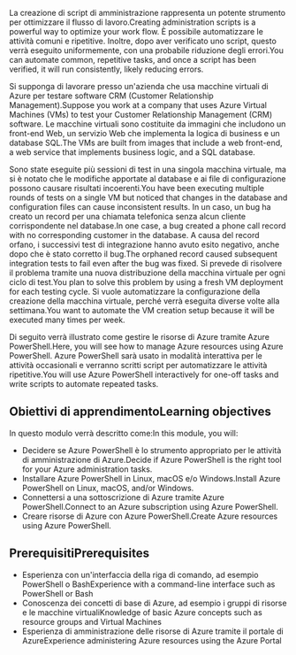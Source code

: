 <span data-ttu-id="f93fd-101">La creazione di script di amministrazione rappresenta un potente strumento per ottimizzare il flusso di lavoro.</span><span class="sxs-lookup"><span data-stu-id="f93fd-101">Creating administration scripts is a powerful way to optimize your work flow.</span></span> <span data-ttu-id="f93fd-102">È possibile automatizzare le attività comuni e ripetitive. Inoltre, dopo aver verificato uno script, questo verrà eseguito uniformemente, con una probabile riduzione degli errori.</span><span class="sxs-lookup"><span data-stu-id="f93fd-102">You can automate common, repetitive tasks, and once a script has been verified, it will run consistently, likely reducing errors.</span></span>

<span data-ttu-id="f93fd-103">Si supponga di lavorare presso un'azienda che usa macchine virtuali di Azure per testare software CRM (Customer Relationship Management).</span><span class="sxs-lookup"><span data-stu-id="f93fd-103">Suppose you work at a company that uses Azure Virtual Machines (VMs) to test your Customer Relationship Management (CRM) software.</span></span> <span data-ttu-id="f93fd-104">Le macchine virtuali sono costituite da immagini che includono un front-end Web, un servizio Web che implementa la logica di business e un database SQL.</span><span class="sxs-lookup"><span data-stu-id="f93fd-104">The VMs are built from images that include a web front-end, a web service that implements business logic, and a SQL database.</span></span>

<span data-ttu-id="f93fd-105">Sono state eseguite più sessioni di test in una singola macchina virtuale, ma si è notato che le modifiche apportate al database e ai file di configurazione possono causare risultati incoerenti.</span><span class="sxs-lookup"><span data-stu-id="f93fd-105">You have been executing multiple rounds of tests on a single VM but noticed that changes in the database and configuration files can cause inconsistent results.</span></span> <span data-ttu-id="f93fd-106">In un caso, un bug ha creato un record per una chiamata telefonica senza alcun cliente corrispondente nel database.</span><span class="sxs-lookup"><span data-stu-id="f93fd-106">In one case, a bug created a phone call record with no corresponding customer in the database.</span></span> <span data-ttu-id="f93fd-107">A causa del record orfano, i successivi test di integrazione hanno avuto esito negativo, anche dopo che è stato corretto il bug.</span><span class="sxs-lookup"><span data-stu-id="f93fd-107">The orphaned record caused subsequent integration tests to fail even after the bug was fixed.</span></span> <span data-ttu-id="f93fd-108">Si prevede di risolvere il problema tramite una nuova distribuzione della macchina virtuale per ogni ciclo di test.</span><span class="sxs-lookup"><span data-stu-id="f93fd-108">You plan to solve this problem by using a fresh VM deployment for each testing cycle.</span></span> <span data-ttu-id="f93fd-109">Si vuole automatizzare la configurazione della creazione della macchina virtuale, perché verrà eseguita diverse volte alla settimana.</span><span class="sxs-lookup"><span data-stu-id="f93fd-109">You want to automate the VM creation setup because it will be executed many times per week.</span></span> 

<span data-ttu-id="f93fd-110">Di seguito verrà illustrato come gestire le risorse di Azure tramite Azure PowerShell.</span><span class="sxs-lookup"><span data-stu-id="f93fd-110">Here, you will see how to manage Azure resources using Azure PowerShell.</span></span> <span data-ttu-id="f93fd-111">Azure PowerShell sarà usato in modalità interattiva per le attività occasionali e verranno scritti script per automatizzare le attività ripetitive.</span><span class="sxs-lookup"><span data-stu-id="f93fd-111">You will use Azure PowerShell interactively for one-off tasks and write scripts to automate repeated tasks.</span></span> 

## <a name="learning-objectives"></a><span data-ttu-id="f93fd-112">Obiettivi di apprendimento</span><span class="sxs-lookup"><span data-stu-id="f93fd-112">Learning objectives</span></span>
<span data-ttu-id="f93fd-113">In questo modulo verrà descritto come:</span><span class="sxs-lookup"><span data-stu-id="f93fd-113">In this module, you will:</span></span>

- <span data-ttu-id="f93fd-114">Decidere se Azure PowerShell è lo strumento appropriato per le attività di amministrazione di Azure.</span><span class="sxs-lookup"><span data-stu-id="f93fd-114">Decide if Azure PowerShell is the right tool for your Azure administration tasks.</span></span>
- <span data-ttu-id="f93fd-115">Installare Azure PowerShell in Linux, macOS e/o Windows.</span><span class="sxs-lookup"><span data-stu-id="f93fd-115">Install Azure PowerShell on Linux, macOS, and/or Windows.</span></span>
- <span data-ttu-id="f93fd-116">Connettersi a una sottoscrizione di Azure tramite Azure PowerShell.</span><span class="sxs-lookup"><span data-stu-id="f93fd-116">Connect to an Azure subscription using Azure PowerShell.</span></span>
- <span data-ttu-id="f93fd-117">Creare risorse di Azure con Azure PowerShell.</span><span class="sxs-lookup"><span data-stu-id="f93fd-117">Create Azure resources using Azure PowerShell.</span></span>

## <a name="prerequisites"></a><span data-ttu-id="f93fd-118">Prerequisiti</span><span class="sxs-lookup"><span data-stu-id="f93fd-118">Prerequisites</span></span>

- <span data-ttu-id="f93fd-119">Esperienza con un'interfaccia della riga di comando, ad esempio PowerShell o Bash</span><span class="sxs-lookup"><span data-stu-id="f93fd-119">Experience with a command-line interface such as PowerShell or Bash</span></span>
- <span data-ttu-id="f93fd-120">Conoscenza dei concetti di base di Azure, ad esempio i gruppi di risorse e le macchine virtuali</span><span class="sxs-lookup"><span data-stu-id="f93fd-120">Knowledge of basic Azure concepts such as resource groups and Virtual Machines</span></span>
- <span data-ttu-id="f93fd-121">Esperienza di amministrazione delle risorse di Azure tramite il portale di Azure</span><span class="sxs-lookup"><span data-stu-id="f93fd-121">Experience administering Azure resources using the Azure Portal</span></span>
